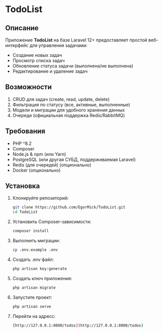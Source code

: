 # TodoList

## Описание

Приложение **TodoList** на базе Laravel 12+ предоставляет простой веб-интерфейс для управления задачами:

- Создание новых задач
- Просмотр списка задач
- Обновление статуса задачи (выполнена/не выполнена)
- Редактирование и удаление задач

## Возможности

1. CRUD для задач (create, read, update, delete)
2. Фильтрация по статусу (все, активные, выполненные)
3. Модели и миграции для удобного хранения данных
4. Очереди (официальная поддержка Redis/RabbitMQ)

## Требования

- PHP ^8.2
- Composer
- Node.js & npm (или Yarn)
- PostgreSQL (или другая СУБД, поддерживаемая Laravel)
- Redis (для очередей) (опционально)
- Docker (опционально)

## Установка

1. Клонируйте репозиторий:

   ```bash
   git clone https://github.com/EgorMick/TodoList.git
   cd TodoList
   ```
2. Установить Composer-зависимости:
   ```bash
   composer install
   ```
3. Выполнить миграции:
    ```bash
    cp .env.example .env
    ```
4. Создать .env файл:
   ```bash
   php artisan key:generate
   ```
5. Создать ключ приложения:
   ```bash
   php artisan migrate
   ```
6. Запустите проект:
   ```bash
   php artisan serve
   ```
7. Перейти на адресс:
   ```bash
   [http://127.0.0.1:8000/todos](http://127.0.0.1:8000/todos)
   ```
